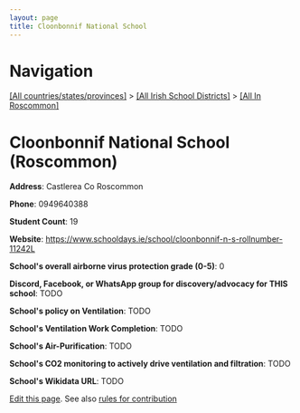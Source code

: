 ```yaml
---
layout: page
title: Cloonbonnif National School
---
```

# Navigation

[[All countries/states/provinces]](../../..) > [[All Irish School Districts]](../..) > [[All In Roscommon]](..)

# Cloonbonnif National School (Roscommon)

**Address**: Castlerea Co Roscommon

**Phone**: 0949640388

**Student Count**: 19

**Website**: <https://www.schooldays.ie/school/cloonbonnif-n-s-rollnumber-11242L>

**School's overall airborne virus protection grade (0-5)**: 0

**Discord, Facebook, or WhatsApp group for discovery/advocacy for THIS school**: TODO

**School's policy on Ventilation**: TODO

**School's Ventilation Work Completion**: TODO

**School's Air-Purification**: TODO

**School's CO2 monitoring to actively drive ventilation and filtration**: TODO

**School's Wikidata URL**: TODO


[Edit this page](https://github.com/ventilate-schools/Ireland/edit/main/./Roscommon/Cloonbonnif_National_School.md). See also [rules for contribution](../../../contribution-rules/)